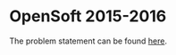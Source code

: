 # OpenSoft 2015-2016

The problem statement can be found [here](https://github.com/nishnik/open-soft-2015-2016/blob/master/OpenSoft_Problem_February_23_2016.pdf).
